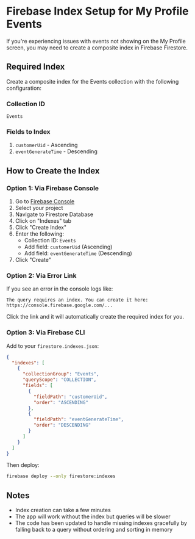 # Firebase Index Setup for My Profile Events

If you're experiencing issues with events not showing on the My Profile screen, you may need to create a composite index in Firebase Firestore.

## Required Index

Create a composite index for the Events collection with the following configuration:

### Collection ID
`Events`

### Fields to Index
1. `customerUid` - Ascending
2. `eventGenerateTime` - Descending

## How to Create the Index

### Option 1: Via Firebase Console
1. Go to [Firebase Console](https://console.firebase.google.com/)
2. Select your project
3. Navigate to Firestore Database
4. Click on "Indexes" tab
5. Click "Create Index"
6. Enter the following:
   - Collection ID: `Events`
   - Add field: `customerUid` (Ascending)
   - Add field: `eventGenerateTime` (Descending)
7. Click "Create"

### Option 2: Via Error Link
If you see an error in the console logs like:
```
The query requires an index. You can create it here: https://console.firebase.google.com/...
```
Click the link and it will automatically create the required index for you.

### Option 3: Via Firebase CLI
Add to your `firestore.indexes.json`:
```json
{
  "indexes": [
    {
      "collectionGroup": "Events",
      "queryScope": "COLLECTION",
      "fields": [
        {
          "fieldPath": "customerUid",
          "order": "ASCENDING"
        },
        {
          "fieldPath": "eventGenerateTime",
          "order": "DESCENDING"
        }
      ]
    }
  ]
}
```

Then deploy:
```bash
firebase deploy --only firestore:indexes
```

## Notes
- Index creation can take a few minutes
- The app will work without the index but queries will be slower
- The code has been updated to handle missing indexes gracefully by falling back to a query without ordering and sorting in memory
